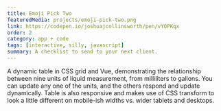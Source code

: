 ```yaml
---
title: Emoji Pick Two
featuredMedia: projects/emoji-pick-two.png
link: https://codepen.io/joshuajcollinsworth/pen/vYOPKqx
order: 2
category: app + code
tags: [interactive, silly, javascript]
summary: A checklist to send to your next client.
---
```


A dynamic table in CSS grid and Vue, demonstrating the relationship between nine units of liquid measurement, from milliliters to gallons. You can update any one of the units, and the others respond and update dynamically. Table is also responsive and makes use of CSS transform to look a little different on mobile-ish widths vs. wider tablets and desktops.
